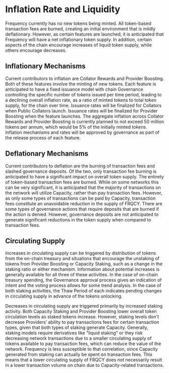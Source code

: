 # Inflation Rate and Liquidity

Frequency currently has no new tokens being minted.
All token-based transaction fees are burned, creating an initial environment that is mildly deflationary.
However, as certain features are launched, it is anticipated that Frequency will have a net inflationary token supply.
In addition, certain aspects of the chain encourage increases of liquid token supply, while others encourage decreases.

## Inflationary Mechanisms

Current contributors to inflation are Collator Rewards and Provider Boosting.
Both of these features involve the minting of new tokens.
Each feature is anticipated to have a fixed issuance model with chain Governance controlling the specific number of tokens issued per time period, leading to a declining overall inflation rate, as a ratio of minted tokens to total token supply, for the chain over time.
Issuance rates will be finalized for Collators when Public Collators launch.
Issuance rates will be finalized for Provider Boosting when the feature launches.
The aggregate inflation across Collator Rewards and Provider Boosting is currently planned to not exceed 50 million tokens per annum, which would be 5% of the initially minted tokens.
Inflation mechanisms and rates will be approved by governance as part of the release process of each feature.

## Deflationary Mechanisms

Current contributors to deflation are the burning of transaction fees and slashed governance deposits.
Of the two, only transaction fee burning is anticipated to have a significant impact on overall token supply.
The entirety of token-based transaction fees are burned.
While on some networks this can be very significant, it is anticipated that the majority of transactions on the network will utilize Capacity, rather than pay transaction fees.
However, as only some types of transactions can be paid by Capacity, transaction fees constitute an unavoidable reduction in the supply of FRQCY.
There are some types of governance actions that require deposits that are burned if the action is denied.
However, governance deposits are not anticipated to generate significant reductions in the token supply when compared to transaction fees.

## Circulating Supply

Increases in circulating supply can be triggered by distribution of tokens from the on-chain treasury and situations that encourage the unstaking of tokens from Provider Boosting or Capacity Staking, such as a change in the staking ratio or either mechanism.
Information about potential increases is generally available for all three of these activities.
In the case of on-chain treasury spending, the Governance approval process gives an indication of intent and the voting process allows for some trend analysis.
In the case of both staking activities, the Thaw Period of each indicates pending changes in circulating supply in advance of the tokens unlocking.

Decreases in circulating supply are triggered primarily by increased staking activity.
Both Capacity Staking and Provider Boosting lower overall token circulation levels as staked tokens increase.
However, staking levels don't decrease Providers’ ability to pay transactions fees for certain transaction types, given that both types of staking generate Capacity.
Generally, staking models require derivatives like "liquid staking" or they risk decreasing network transactions due to a smaller circulating supply of tokens available to pay transaction fees, which can reduce the value of the network.
Frequency is less susceptible to that correlation, since Capacity generated from staking can actually be spent on transaction fees.
This means that a lower circulating supply of FRQCY does not necessarily result in a lower transaction volume on chain due to Capacity-related transactions.
